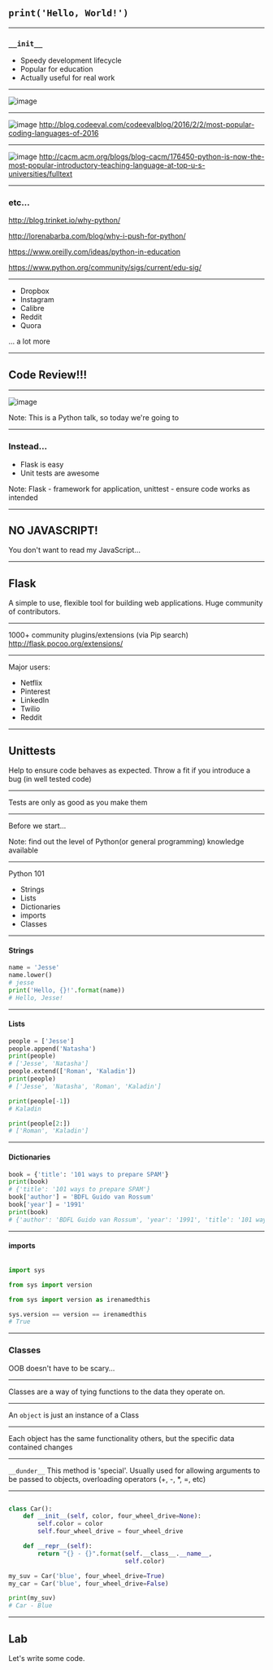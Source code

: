 ## `print('Hello, World!')`

---

### `__init__`
- Speedy development lifecycle
- Popular for education
- Actually useful for real work

----

![image](images/do_it_live.jpg)

----

![image](images/python_codeeval_popular.png)
http://blog.codeeval.com/codeevalblog/2016/2/2/most-popular-coding-languages-of-2016

----

![image](images/philipguo.png)
http://cacm.acm.org/blogs/blog-cacm/176450-python-is-now-the-most-popular-introductory-teaching-language-at-top-u-s-universities/fulltext

----

### etc...
http://blog.trinket.io/why-python/

http://lorenabarba.com/blog/why-i-push-for-python/

https://www.oreilly.com/ideas/python-in-education

https://www.python.org/community/sigs/current/edu-sig/

----

- Dropbox
- Instagram
- Calibre
- Reddit
- Quora

... a lot more

---

## Code Review!!!

----

![image](images/notimeforthat.jpg)

Note: This is a Python talk, so today we're going to <change slide>

---

### Instead...
- Flask is easy
- Unit tests are awesome

Note: Flask - framework for application, unittest - ensure code works as intended

----

## NO JAVASCRIPT!
You don't want to read my JavaScript...

---

## Flask
A simple to use, flexible tool for building web applications.
Huge community of contributors.

----

1000+ community plugins/extensions (via Pip search)
http://flask.pocoo.org/extensions/

----

Major users:
- Netflix
- Pinterest
- LinkedIn
- Twilio
- Reddit

---

## Unittests
Help to ensure code behaves as expected. Throw a fit if you introduce a bug (in well tested code)

----

Tests are only as good as you make them

---

Before we start...

Note: find out the level of Python(or general programming) knowledge available

---

Python 101
- Strings
- Lists
- Dictionaries
- imports
- Classes

----

#### Strings
```python
name = 'Jesse'
name.lower()
# jesse
print('Hello, {}!'.format(name))
# Hello, Jesse!
```

----

#### Lists
```python
people = ['Jesse']
people.append('Natasha')
print(people)
# ['Jesse', 'Natasha']
people.extend(['Roman', 'Kaladin'])
print(people)
# ['Jesse', 'Natasha', 'Roman', 'Kaladin']

print(people[-1])
# Kaladin

print(people[2:])
# ['Roman', 'Kaladin']
```

----

#### Dictionaries
```python
book = {'title': '101 ways to prepare SPAM'}
print(book)
# {'title': '101 ways to prepare SPAM'}
book['author'] = 'BDFL Guido van Rossum'
book['year'] = '1991'
print(book)
# {'author': 'BDFL Guido van Rossum', 'year': '1991', 'title': '101 ways to prepare SPAM'}
```

----

#### imports
```python

import sys

from sys import version

from sys import version as irenamedthis

sys.version == version == irenamedthis
# True
```

---

### Classes
OOB doesn't have to be scary...

----

Classes are a way of tying functions to the data they operate on.

----

An `object` is just an instance of a Class

----

Each object has the same functionality others, but the specific data contained changes

----

`__dunder__`
This method is 'special'. Usually used for allowing arguments to be passed to objects, overloading operators (+, -, *, =, etc)

----

```python

class Car():
    def __init__(self, color, four_wheel_drive=None):
        self.color = color
        self.four_wheel_drive = four_wheel_drive

    def __repr__(self):
        return "{} - {}".format(self.__class__.__name__,
                                self.color)

my_suv = Car('blue', four_wheel_drive=True)
my_car = Car('blue', four_wheel_drive=False)

print(my_suv)
# Car - Blue

```

---

## Lab

Let's write some code.
